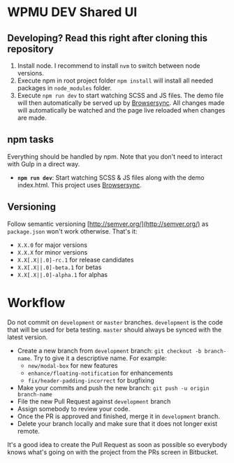 # WPMU DEV Shared UI


## Developing? Read this right after cloning this repository

1. Install node. I recommend to install `nvm` to switch between node versions.
2. Execute npm in root project folder `npm install` will install all needed packages in `node_modules` folder.
3. Execute `npm run dev` to start watching SCSS and JS files. The demo file will then automatically be served up by [Browsersync](https://browsersync.io/). All changes made will automatically be watched and the page live reloaded when changes are made.

## npm tasks
Everything should be handled by npm. Note that you don't need to interact with Gulp in a direct way.

* **`npm run dev`**: Start watching SCSS & JS files along with the demo index.html. This project uses [Browsersync](https://browsersync.io/).

## Versioning

Follow semantic versioning [http://semver.org/](http://semver.org/) as `package.json` won't work otherwise. That's it:

- `X.X.0` for major versions
- `X.X.X` for minor versions
- `X.X[.X||.0]-rc.1` for release candidates
- `X.X[.X||.0]-beta.1` for betas
- `X.X[.X||.0]-alpha.1` for alphas

# Workflow

Do not commit on `development` or `master` branches. `development` is the code that will be used for beta testing. `master` should always be synced with the latest version.

- Create a new branch from `development` branch: `git checkout -b branch-name`. Try to give it a descriptive name. For example:
    * `new/modal-box` for new features
    * `enhance/floating-notification` for enhancements
    * `fix/header-padding-incorrect` for bugfixing
- Make your commits and push the new branch: `git push -u origin branch-name`
- File the new Pull Request against `development` branch
- Assign somebody to review your code.
- Once the PR is approved and finished, merge it in `development` branch.
- Delete your branch locally and make sure that it does not longer exist remote.

It's a good idea to create the Pull Request as soon as possible so everybody knows what's going on with the project from the PRs screen in Bitbucket.
